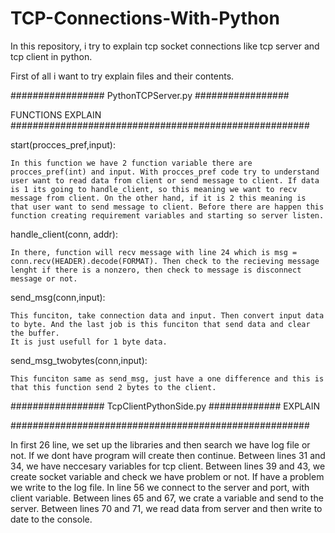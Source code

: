 # TCP-Connections-With-Python
In this repository, i try to explain tcp socket connections like tcp server and tcp client in python. 

First of all i want to try explain files and their contents.

################# PythonTCPServer.py #################

FUNCTIONS EXPLAIN
######################################################

  start(procces_pref,input):
  
    In this function we have 2 function variable there are procces_pref(int) and input. With procces_pref code try to understand user want to read data from client or send message to client. If data is 1 its going to handle_client, so this meaning we want to recv message from client. On the other hand, if it is 2 this meaning is that user want to send message to client. Before there are happen this function creating requirement variables and starting so server listen.
    
  handle_client(conn, addr):
  
    In there, function will recv message with line 24 which is msg = conn.recv(HEADER).decode(FORMAT). Then check to the recieving message lenght if there is a nonzero, then check to message is disconnect message or not.
    
  send_msg(conn,input):
  
    This funciton, take connection data and input. Then convert input data to byte. And the last job is this funciton that send data and clear the buffer. 
    It is just usefull for 1 byte data.

  send_msg_twobytes(conn,input):
  
    This funciton same as send_msg, just have a one difference and this is that this function send 2 bytes to the client.
    
    
    
################# TcpClientPythonSide.py #############
EXPLAIN

######################################################

  In first 26 line, we set up the libraries and then search we have log file or not. If we dont have program will create then continue. 
  Between lines 31 and 34, we have neccesary variables for tcp client.
  Between lines 39 and 43, we create socket variable and check we have problem or not. If have a problem we write to the log file.
  In line 56 we connect to the server and port, with client variable.
  Between lines 65 and 67, we crate a variable and send to the server.
  Between lines 70 and 71, we read data from server and then write to date to the console.
